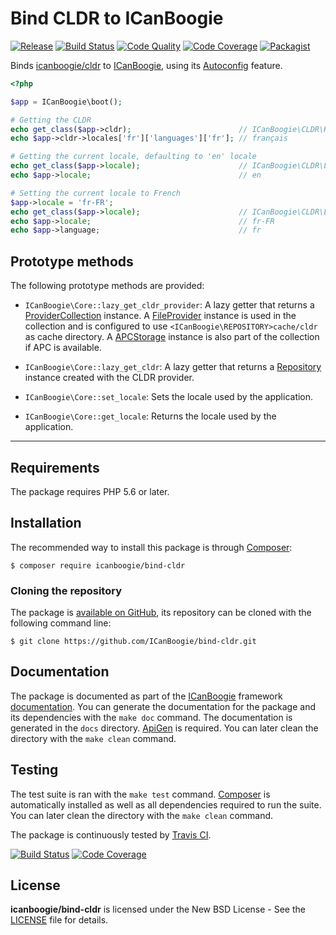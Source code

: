 # Bind CLDR to ICanBoogie

[![Release](https://img.shields.io/packagist/v/ICanBoogie/bind-cldr.svg)](https://packagist.org/packages/icanboogie/bind-cldr)
[![Build Status](https://img.shields.io/travis/ICanBoogie/bind-cldr/master.svg)](http://travis-ci.org/ICanBoogie/bind-cldr)
[![Code Quality](https://img.shields.io/scrutinizer/g/ICanBoogie/bind-cldr/master.svg)](https://scrutinizer-ci.com/g/ICanBoogie/bind-cldr)
[![Code Coverage](https://img.shields.io/coveralls/ICanBoogie/bind-cldr/master.svg)](https://coveralls.io/r/ICanBoogie/bind-cldr)
[![Packagist](https://img.shields.io/packagist/dt/icanboogie/bind-cldr.svg)](https://packagist.org/packages/icanboogie/bind-cldr)

Binds [icanboogie/cldr][] to [ICanBoogie][], using its [Autoconfig][] feature.

```php
<?php

$app = ICanBoogie\boot();

# Getting the CLDR
echo get_class($app->cldr);                        // ICanBoogie\CLDR\Repository
echo $app->cldr->locales['fr']['languages']['fr']; // français

# Getting the current locale, defaulting to 'en' locale
echo get_class($app->locale);                      // ICanBoogie\CLDR\Locale
echo $app->locale;                                 // en

# Setting the current locale to French
$app->locale = 'fr-FR';
echo get_class($app->locale);                      // ICanBoogie\CLDR\Locale
echo $app->locale;                                 // fr-FR
echo $app->language;                               // fr
```





## Prototype methods

The following prototype methods are provided:

- `ICanBoogie\Core::lazy_get_cldr_provider`: A lazy getter that returns a [ProviderCollection][]
instance. A [FileProvider][] instance is used in the collection and is configured to use
`<ICanBoogie\REPOSITORY>cache/cldr` as cache directory. A [APCStorage][] instance is also
part of the collection if APC is available.

- `ICanBoogie\Core::lazy_get_cldr`: A lazy getter that returns a [Repository][] instance created
with the CLDR provider.

- `ICanBoogie\Core::set_locale`: Sets the locale used by the application.

- `ICanBoogie\Core::get_locale`: Returns the locale used by the application.





----------





## Requirements

The package requires PHP 5.6 or later.





## Installation

The recommended way to install this package is through [Composer](http://getcomposer.org/):

```
$ composer require icanboogie/bind-cldr
```





### Cloning the repository

The package is [available on GitHub](https://github.com/ICanBoogie/bind-cldr), its repository can be
cloned with the following command line:

	$ git clone https://github.com/ICanBoogie/bind-cldr.git





## Documentation

The package is documented as part of the [ICanBoogie](http://icanboogie.org/) framework
[documentation](http://icanboogie.org/docs/). You can generate the documentation for the package
and its dependencies with the `make doc` command. The documentation is generated in the `docs`
directory. [ApiGen](http://apigen.org/) is required. You can later clean the directory with
the `make clean` command.





## Testing

The test suite is ran with the `make test` command. [Composer](http://getcomposer.org/) is
automatically installed as well as all dependencies required to run the suite. You can later
clean the directory with the `make clean` command.

The package is continuously tested by [Travis CI](http://about.travis-ci.org/).

[![Build Status](https://img.shields.io/travis/ICanBoogie/bind-cldr/master.svg)](https://travis-ci.org/ICanBoogie/bind-cldr)
[![Code Coverage](https://img.shields.io/coveralls/ICanBoogie/bind-cldr/master.svg)](https://coveralls.io/r/ICanBoogie/bind-cldr)





## License

**icanboogie/bind-cldr** is licensed under the New BSD License - See the [LICENSE](LICENSE) file for details.





[FileProvider]:       https://icanboogie.org/api/cldr/2.0/class-ICanBoogie.CLDR.FileProvider.html
[Repository]:         https://icanboogie.org/api/cldr/2.0/class-ICanBoogie.CLDR.Repository.html
[ProviderCollection]: https://icanboogie.org/api/cldr/2.0/class-ICanBoogie.CLDR.ProviderCollection.html
[APCStorage]:         https://icanboogie.org/api/storage/2.0/class-ICanBoogie.Storage.APCStorage.html

[icanboogie/cldr]:    https://github.com/ICanBoogie/CLDR
[ICanBoogie]:         https://github.com/ICanBoogie/ICanBoogie
[Autoconfig]:         https://github.com/ICanBoogie/ICanBoogie#autoconfig
